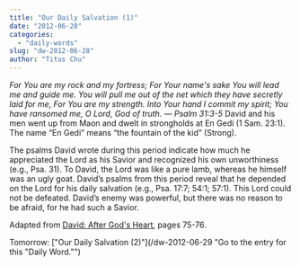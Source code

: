 ```yaml
---
title: "Our Daily Salvation (1)"
date: "2012-06-28"
categories: 
  - "daily-words"
slug: "dw-2012-06-28"
author: "Titus Chu"
---
```


_For You are my rock and my fortress; For Your name's sake You will lead me and guide me. You will pull me out of the net which they have secretly laid for me, For You are my strength. Into Your hand I commit my spirit; You have ransomed me, O Lord, God of truth. — Psalm 31:3-5_ David and his men went up from Maon and dwelt in strongholds at En Gedi (1 Sam. 23:1). The name “En Gedi” means “the fountain of the kid” (Strong).

The psalms David wrote during this period indicate how much he appreciated the Lord as his Savior and recognized his own unworthiness (e.g., Psa. 31). To David, the Lord was like a pure lamb, whereas he himself was an ugly goat. David’s psalms from this period reveal that he depended on the Lord for his daily salvation (e.g., Psa. 17:7; 54:1; 57:1). This Lord could not be defeated. David’s enemy was powerful, but there was no reason to be afraid, for he had such a Savior.

Adapted from [David: After God's Heart](/book-david "Go to the listing for this book.")_[,](/book-journey "Go to the listing for this book.")_ pages 75-76.

Tomorrow: ["Our Daily Salvation (2)"](/dw-2012-06-29 "Go to the entry for this "Daily Word."")
